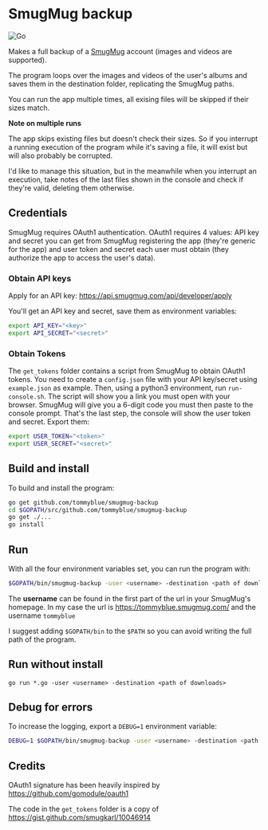 # SmugMug backup

![Go](https://github.com/tommyblue/smugmug-backup/workflows/Go/badge.svg)

Makes a full backup of a [SmugMug](https://www.smugmug.com/) account (images and videos are supported).

The program loops over the images and videos of the user's albums and saves them in the destination
folder, replicating the SmugMug paths.

You can run the app multiple times, all exising files will be skipped if their sizes match.

**Note on multiple runs**

The app skips existing files but doesn't check their sizes. So if you interrupt a running execution
of the program while it's saving a file, it will exist but will also probably be corrupted.

I'd like to manage this situation, but in the meanwhile when you interrupt an execution, take notes
of the last files shown in the console and check if they're valid, deleting them otherwise.

## Credentials

SmugMug requires OAuth1 authentication. OAuth1 requires 4 values: API key and secret you can get
from SmugMug registering the app (they're generic for the app) and user token and secret each user
must obtain (they authorize the app to access the user's data).

### Obtain API keys

Apply for an API key: https://api.smugmug.com/api/developer/apply

You'll get an API key and secret, save them as environment variables:

```sh
export API_KEY="<key>"
export API_SECRET="<secret>"
```

### Obtain Tokens

The `get_tokens` folder contains a script from SmugMug to obtain OAuth1 tokens.
You need to create a `config.json` file with your API key/secret using `example.json` as example.
Then, using a python3 environment, run `run-console.sh`.
The script will show you a link you must open with your browser. SmugMug will give you a 6-digit
code you must then paste to the console prompt.
That's the last step, the console will show the user token and secret. Export them:

```sh
export USER_TOKEN="<token>"
export USER_SECRET="<secret>"
```

## Build and install

To build and install the program:

```sh
go get github.com/tommyblue/smugmug-backup
cd $GOPATH/src/github.com/tommyblue/smugmug-backup
go get ./...
go install
```

## Run

With all the four environment variables set, you can run the program with:

```sh
$GOPATH/bin/smugmug-backup -user <username> -destination <path of downloads>
```

The **username** can be found in the first part of the url in your SmugMug's homepage.
In my case the url is https://tommyblue.smugmug.com/ and the username `tommyblue`

I suggest adding `$GOPATH/bin` to the `$PATH` so you can avoid writing the full path of the program.

## Run without install

```
go run *.go -user <username> -destination <path of downloads>
```

## Debug for errors

To increase the logging, export a `DEBUG=1` environment variable:

```sh
DEBUG=1 $GOPATH/bin/smugmug-backup -user <username> -destination <path of downloads>
```

## Credits

OAuth1 signature has been heavily inspired by https://github.com/gomodule/oauth1

The code in the `get_tokens` folder is a copy of https://gist.github.com/smugkarl/10046914
